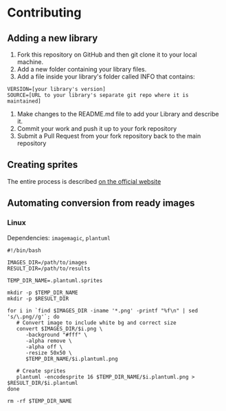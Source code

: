 # Contributing

## Adding a new library

1. Fork this repository on GitHub and then git clone it to your local machine.
1. Add a new folder containing your library files.
1. Add a file inside your library's folder called INFO that contains:
```
VERSION=[your library's version]
SOURCE=[URL to your library's separate git repo where it is maintained]
```
1. Make changes to the README.md file to add your Library and describe it.
1. Commit your work and push it up to your fork repository
1. Submit a Pull Request from your fork repository back to the main repository

## Creating sprites

The entire process is described [on the official website](https://plantuml.com/sprite)

## Automating conversion from ready images

### Linux

Dependencies: `imagemagic`, `plantuml`

```
#!/bin/bash

IMAGES_DIR=/path/to/images
RESULT_DIR=/path/to/results

TEMP_DIR_NAME=.plantuml.sprites

mkdir -p $TEMP_DIR_NAME
mkdir -p $RESULT_DIR

for i in `find $IMAGES_DIR -iname '*.png' -printf "%f\n" | sed 's/\.png//g'`; do
   # Convert image to include white bg and correct size
   convert $IMAGES_DIR/$i.png \
      -background "#fff" \
      -alpha remove \
      -alpha off \
      -resize 50x50 \
      $TEMP_DIR_NAME/$i.plantuml.png

   # Create sprites
   plantuml -encodesprite 16 $TEMP_DIR_NAME/$i.plantuml.png > $RESULT_DIR/$i.plantuml
done

rm -rf $TEMP_DIR_NAME

```
